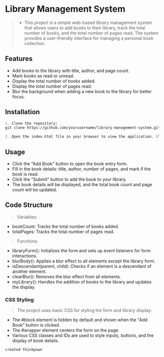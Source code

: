 # Library Management System
> - This project is a simple web-based library management system that allows users to add books to their library, track the total number of books, and the total number of pages read. The system provides a user-friendly interface for managing a personal book collection.

## Features
 - Add books to the library with title, author, and page count.
- Mark books as read or unread.
- Display the total number of books added.
- Display the total number of pages read.
- Blur the background when adding a new book to the library for better focus.
 ## Installation
```md
1. Clone the repository:
git clone https://github.com/yourusername/library-management-system.git

2. Open the index.html file in your browser to view the application. (live)
```

## Usage
- Click the "Add Book" button to open the book entry form.
- Fill in the book details: title, author, number of pages, and mark if the book is read.
- Click the "Submit" button to add the book to your library.
- The book details will be displayed, and the total book count and page count will be updated.
## Code Structure
> Variables:

- bookCount: Tracks the total number of books added.
- totalPages: Tracks the total number of pages read.
> Functions:

- libraryForm(): Initializes the form and sets up event listeners for form interactions.
- blurBody(): Applies a blur effect to all elements except the library form.
- isDescendant(parent, child): Checks if an element is a descendant of another element.
- clearBlur(): Removes the blur effect from all elements.
- myLibrary(): Handles the addition of books to the library and updates the display.
### CSS Styling
> The project uses basic CSS for styling the form and library display:

- The #block element is hidden by default and shown when the "Add Book" button is clicked.
- The #wrapper element centers the form on the page.
- Various CSS classes and IDs are used to style inputs, buttons, and the display of book details.

```sh
created thinkpown
````